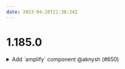 ```yaml
---
date: 2023-04-26T21:30:24Z
---
```


# 1.185.0

<details>
  <summary>Add `amplify` component @aknysh (#650)</summary>

### what
* Add `amplify` component

### why
* Terraform component to provision AWS Amplify apps, backend environments, branches, domain associations, and webhooks

### references
* https://aws.amazon.com/amplify


</details>